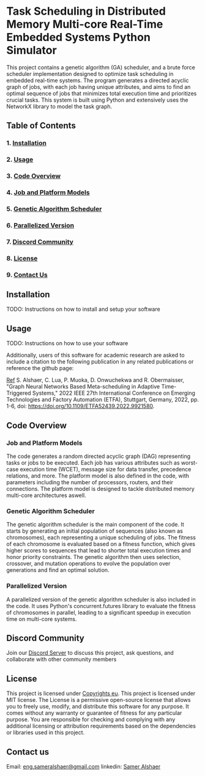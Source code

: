 # Task Scheduling in Distributed Memory Multi-core Real-Time Embedded Systems Python Simulator

This project contains a genetic algorithm (GA) scheduler, and a brute force scheduler implementation designed to optimize task scheduling in embedded real-time systems. The program generates a directed acyclic graph of jobs, with each job having unique attributes, and aims to find an optimal sequence of jobs that minimizes total execution time and prioritizes crucial tasks. This system is built using Python and extensively uses the NetworkX library to model the task graph.

## Table of Contents

### 1. [Installation](#Installation)

### 2. [Usage](#Usage)

### 3. [Code Overview](#Code-Overview)

### 4. [Job and Platform Models](#Job-and-Platform-Models)

### 5. [Genetic Algorithm Scheduler](#Genetic-Algorithm-Scheduler)

### 6. [Parallelized Version](#Parallelized-Version)

### 7. [Discord Community](#Discord-Community)

### 8. [License](#License)

### 9. [Contact Us](#Contact-Us)


## Installation

TODO: Instructions on how to install and setup your software

## Usage

TODO: Instructions on how to use your software

Additionally, users of this software for academic research are asked to include a citation 
to the following publication in any related publications or reference 
the github page:

[Ref](https://doi.org/10.1109/ETFA52439.2022.9921580) S. Alshaer, C. Lua, P. Muoka, D. Onwuchekwa and R. Obermaisser,
"Graph Neural Networks Based Meta-scheduling in Adaptive Time-Triggered Systems," 
2022 IEEE 27th International Conference on Emerging Technologies and Factory Automation (ETFA), 
Stuttgart, Germany, 2022, pp. 1-6, doi: https://doi.org/10.1109/ETFA52439.2022.9921580.

## Code Overview

### Job and Platform Models

The code generates a random directed acyclic graph (DAG) representing tasks or jobs to be executed. Each job has various attributes such as worst-case execution time (WCET), message size for data transfer, precedence relations, and more. The platform model is also defined in the code, with parameters including the number of processors, routers, and their connections. The platform model is designed to tackle distributed memory multi-core architectures aswell. 

### Genetic Algorithm Scheduler

The genetic algorithm scheduler is the main component of the code. It starts by generating an initial population of sequences (also known as chromosomes), each representing a unique scheduling of jobs. The fitness of each chromosome is evaluated based on a fitness function, which gives higher scores to sequences that lead to shorter total execution times and honor priority constraints. The genetic algorithm then uses selection, crossover, and mutation operations to evolve the population over generations and find an optimal solution.

### Parallelized Version

A parallelized version of the genetic algorithm scheduler is also included in the code. It uses Python's concurrent.futures library to evaluate the fitness of chromosomes in parallel, leading to a significant speedup in execution time on multi-core systems.

## Discord Community

Join our [Discord Server](https://discord.gg/S9xYegQw) to discuss this project, ask questions, and collaborate with other community members

## License
This project is licensed under [Copyrights eu](https://www.copyright.info/copyright/IPSO20230606004845DPQ/).
This project is licensed under MIT license.
The License is a permissive open-source license that allows you to freely use, modify, and distribute this software for any purpose. It comes without any warranty or guarantee of fitness for any particular purpose. You are responsible for checking and complying with any additional licensing or attribution requirements based on the dependencies or libraries used in this project.



## Contact us

Email: eng.sameralshaer@gmail.com
linkedin: [Samer Alshaer](https://www.linkedin.com/in/samer-alshaer/)
